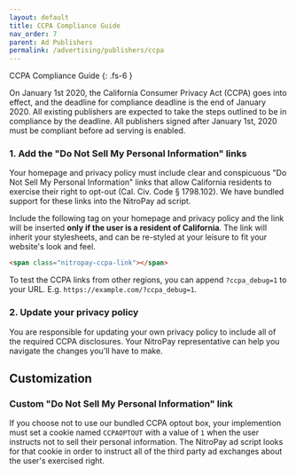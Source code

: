 ```yaml
---
layout: default
title: CCPA Compliance Guide
nav_order: 7
parent: Ad Publishers
permalink: /advertising/publishers/ccpa
---
```


CCPA Compliance Guide
{: .fs-6 }

On January 1st 2020, the California Consumer Privacy Act (CCPA) goes into effect, and the deadline for compliance deadline is the end of January 2020. All existing publishers are expected to take the steps outlined to be in compliance by the deadline. All publishers signed after January 1st, 2020 must be compliant before ad serving is enabled.

### 1. Add the "Do Not Sell My Personal Information" links

Your homepage and privacy policy must include clear and conspicuous "Do Not Sell My Personal Information" links that allow California residents to exercise their right to opt-out (Cal. Civ. Code § 1798.102). We have bundled support for these links into the NitroPay ad script.

Include the following tag on your homepage and privacy policy and the link will be inserted **only if the user is a resident of California**. The link will inherit your stylesheets, and can be re-styled at your leisure to fit your website's look and feel.

```html
<span class="nitropay-ccpa-link"></span>
```

To test the CCPA links from other regions, you can append `?ccpa_debug=1` to your URL. E.g. `https://example.com/?ccpa_debug=1`.

### 2. Update your privacy policy

You are responsible for updating your own privacy policy to include all of the required CCPA disclosures. Your NitroPay representative can help you navigate the changes you'll have to make.

## Customization

### Custom "Do Not Sell My Personal Information" link

If you choose not to use our bundled CCPA optout box, your implemention must set a cookie named `CCPAOPTOUT` with a value of `1` when the user instructs not to sell their personal information. The NitroPay ad script looks for that cookie in order to instruct all of the third party ad exchanges about the user's exercised right.
